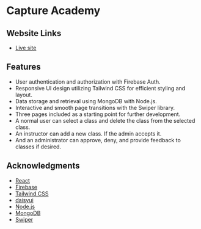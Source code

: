 # Capture Academy

## Website Links

- [Live site]( https://capture-academy-1a91f.web.app/)

## Features

- User authentication and authorization with Firebase Auth.
- Responsive UI design utilizing Tailwind CSS for efficient styling and layout.
- Data storage and retrieval using MongoDB with Node.js.
- Interactive and smooth page transitions with the Swiper library.
- Three pages included as a starting point for further development.
- A normal user can select a class and delete the class from the selected class.
- An instructor can add a new class. If the admin accepts it.
- And an administrator can approve, deny, and provide feedback to classes if desired.

## Acknowledgments

- [React](https://reactjs.org/)
- [Firebase](https://firebase.google.com/)
- [Tailwind CSS](https://tailwindcss.com/)
- [daisyui](https://daisyui.com/)
- [Node.js](https://nodejs.org/)
- [MongoDB](https://www.mongodb.com/)
- [Swiper](https://swiperjs.com/)
